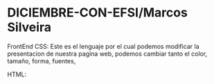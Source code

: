 # DICIEMBRE-CON-EFSI/Marcos Silveira
FrontEnd
  CSS: Este es el lenguaje por el cual podemos modificar la presentacion de nuestra pagina web,  podemos cambiar tanto el color, tamaño, forma, fuentes, 
    
  HTML:
